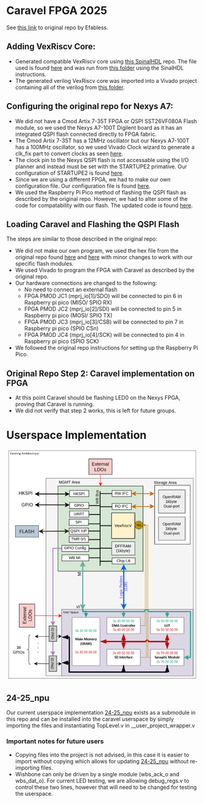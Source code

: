 # Caravel FPGA 2025
See [this link](https://github.com/efabless/Caravel_on_FPGA) to original repo by Efabless.
## Adding VexRiscv Core:
- Generated compatible VexRiscv core using [this SpinalHDL](https://github.com/SpinalHDL/VexRiscv) repo. The file used is found [here](SpinalHDL_Scala_files/VexRiscvCachedWishboneForSim.scala) and was run from [this folder](https://github.com/SpinalHDL/VexRiscv/tree/master/src/main/scala/vexriscv/demo) using the SinalHDL instructions.
- The generated verilog VexRiscv core was imported into a Vivado project containing all of the verilog from [this folder](CARAVEL/CARAVEL.srcs/sources_1/imports/src).
## Configuring the original repo for Nexys A7:
- We did not have a Cmod Artix 7-35T FPGA or QSPI SST26VF080A Flash module, so we used the Nexys A7-100T Digilent board as it has an integrated QSPI flash connected directly to FPGA fabric.
- The Cmod Artix 7-35T has a 12MHz oscillator but our Nexys A7-100T has a 100MHz oscillator, so we used Vivado Clock wizard to generate a clk_fix part to convert clocks as seen [here](CARAVEL/CARAVEL.srcs/sources_1/imports/src/caravel.v).
- The clock pin to the Nexys QSPI flash is not accessable using the I/O planner and instead must be set with the STARTUPE2 primative. Our configuration of STARTUPE2 is found [here](CARAVEL/CARAVEL.srcs/sources_1/imports/src/caravel.v).
- Since we are using a different FPGA, we had to make our own configuration file. Our configuration file is found [here](CARAVEL/CARAVEL.srcs/constrs_1/new/CARVEL.xdc).
- We used the Raspberry Pi Pico method of flashing the QSPI flash as described by the original repo. However, we had to alter some of the code for compatability with our flash. The updated code is found [here](Micropython_scripts/flash).
## Loading Caravel and Flashing the QSPI Flash
The steps are similar to those described in the original repo:
- We did not make our own program, we used the hex file from the original repo found [here](hex_file/debug_gpio.hex) and [here](Micropython_scripts/debug_gpio.hex) with minor changes to work with our specific flash modules.
- We used Vivado to program the FPGA with Caravel as described by the original repo.
- Our hardware connections are changed to the following:
	- No need to connect an external flash
	- FPGA PMOD JC1 (mprj_io[1]/SDO) will be connected to pin 6 in Raspberry pi pico (MISO/ SPIO RX)
	- FPGA PMOD JC2 (mprj_io[2]/SDI) will be connected to pin 5 in Raspberry pi pico (MOSI/ SPIO TX)
	- FPGA PMOD JC3 (mprj_io[3]/CSB) will be connected to pin 7 in Raspberry pi pico (SPIO CSn)
	- FPGA PMOD JC4 (mprj_io[4]/SCK) will be connected to pin 4 in Raspberry pi pico (SPIO SCK)
- We followed the original repo instructions for setting up the Raspberry Pi Pico.
## Original Repo Step 2: Caravel implementation on FPGA
- At this point Caravel should be flashing LED0 on the Nexys FPGA, proving that Caravel is running.
- We did not verify that step 2 works, this is left for future groups.

 # Userspace Implementation
 ![image info](./architecture-2425.png)
## 24-25_npu
Our current userspace implementation [24-25_npu](https://github.com/rhit-neuro/24-25_npu) exists as a submodule in this repo and can be installed into the caravel userspace by simply importing the files and instantiating TopLevel.v in __user_project_wrapper.v

### Important notes for future users
- Copying files into the project is not advised, in this case it is easier to import without copying which allows for updating [24-25_npu](https://github.com/rhit-neuro/24-25_npu) without re-importing files.
- Wishbone can only be driven by a single module (wbs_ack_o and wbs_dat_o). For current LED testing, we are allowing debug_regs.v to control these two lines, however that will need to be changed for testing the userspace.
